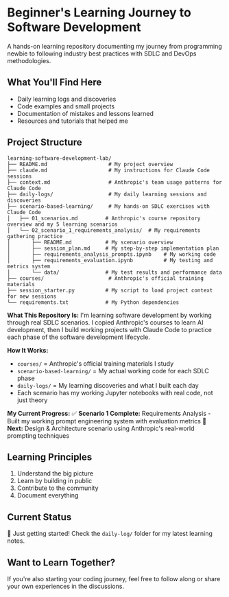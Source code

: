 # Beginner's Learning Journey to Software Development

A hands-on learning repository documenting my journey from programming newbie to following industry best practices with SDLC and DevOps methodologies.

## What You'll Find Here
- Daily learning logs and discoveries
- Code examples and small projects
- Documentation of mistakes and lessons learned
- Resources and tutorials that helped me

## Project Structure
```
learning-software-development-lab/
├── README.md                    # My project overview
├── claude.md                    # My instructions for Claude Code sessions  
├── context.md                   # Anthropic's team usage patterns for Claude Code
├── daily-logs/                  # My daily learning sessions and discoveries
├── scenario-based-learning/     # My hands-on SDLC exercises with Claude Code
│   ├── 01_scenarios.md         # Anthropic's course repository overview and my 5 learning scenarios
│   └── 02_scenario_1_requirements_analysis/  # My requirements gathering practice
│       ├── README.md           # My scenario overview
│       ├── session_plan.md     # My step-by-step implementation plan
│       ├── requirements_analysis_prompts.ipynb    # My working code
│       ├── requirements_evaluation.ipynb          # My testing and metrics system
│       └── data/               # My test results and performance data
├── courses/                     # Anthropic's official training materials
├── session_starter.py          # My script to load project context for new sessions
└── requirements.txt            # My Python dependencies
```

**What This Repository Is:**
I'm learning software development by working through real SDLC scenarios. I copied Anthropic's courses to learn AI development, then I build working projects with Claude Code to practice each phase of the software development lifecycle.

**How It Works:**
- `courses/` = Anthropic's official training materials I study
- `scenario-based-learning/` = My actual working code for each SDLC phase
- `daily-logs/` = My learning discoveries and what I built each day
- Each scenario has my working Jupyter notebooks with real code, not just theory

**My Current Progress:**
✅ **Scenario 1 Complete:** Requirements Analysis - Built my working prompt engineering system with evaluation metrics
🚧 **Next:** Design & Architecture scenario using Anthropic's real-world prompting techniques

## Learning Principles
1. Understand the big picture
2. Learn by building in public  
3. Contribute to the community
4. Document everything

## Current Status
🚧 Just getting started! Check the `daily-log/` folder for my latest learning notes.

## Want to Learn Together?
If you're also starting your coding journey, feel free to follow along or share your own experiences in the discussions.